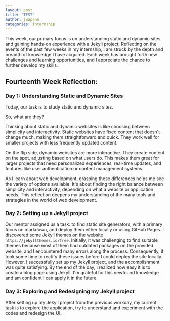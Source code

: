 ```yaml
---
layout: post
title: "TEST"
author: jwapano
categories: internship
---
```

This week, our primary focus is on understanding static and dynamic sites and gaining hands-on experience with a Jekyll project. Reflecting on the events of the past few weeks in my internship, I am struck by the depth and breadth of knowledge I have acquired. Each week has brought forth new challenges and learning opportunities, and I appreciate the chance to further develop my skills.

## Fourteenth Week Reflection:

### Day 1: Understanding Static and Dynamic Sites

Today, our task is to study static and dynamic sites.

So, what are they?

Thinking about static and dynamic websites is like choosing between simplicity and interactivity. Static websites have fixed content that doesn't change much, making them straightforward and quick. They work well for smaller projects with less frequently updated content.

On the flip side, dynamic websites are more interactive. They create content on the spot, adjusting based on what users do. This makes them great for larger projects that need personalized experiences, real-time updates, and features like user authentication or content management systems.

As I learn about web development, grasping these differences helps me see the variety of options available. It's about finding the right balance between simplicity and interactivity, depending on what a website or application needs. This reflection deepens my understanding of the many tools and strategies in the world of web development.

### Day 2: Setting up a Jekyll project

Our mentor assigned us a task: to find static site generators, with a primary focus on markdown, and deploy them either locally or using GitHub Pages. I discovered some Jekyll themes on the website `https://jekyllthemes.io/free`. Initially, it was challenging to find suitable themes because most of them had outdated packages on the provided website, and I encountered many errors along the process. Consequently, it took some time to rectify these issues before I could deploy the site locally. However, I successfully set up my Jekyll project, and the accomplishment was quite satisfying. By the end of the day, I realized how easy it is to create a blog page using Jekyll. I'm grateful for this newfound knowledge and am confident I can apply it in the future.

### Day 3: Exploring and Redesigning my Jekyll project 

After setting up my Jekyll project from the previous workday, my current task is to explore the application, try to understand and experiment with the codes and redesign the UI.